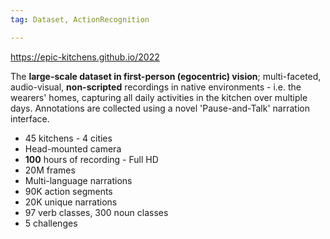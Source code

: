 ```yaml
---
tag: Dataset, ActionRecognition

---
```


https://epic-kitchens.github.io/2022

The **large-scale dataset in first-person (egocentric) vision**; multi-faceted, audio-visual, **non-scripted** recordings in native environments - i.e. the wearers' homes, capturing all daily activities in the kitchen over multiple days. Annotations are collected using a novel 'Pause-and-Talk' narration interface.

-   45 kitchens - 4 cities
-   Head-mounted camera
-   **100** hours of recording - Full HD
-   20M frames
-   Multi-language narrations
-   90K action segments
-   20K unique narrations
-   97 verb classes, 300 noun classes
-   5 challenges